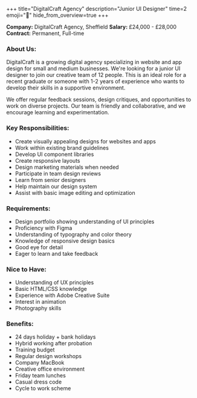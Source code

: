+++
title="DigitalCraft Agency"
description="Junior UI Designer"
time=2
emoji="🎨"
hide_from_overview=true
+++

**Company:** DigitalCraft Agency, Sheffield
**Salary:** £24,000 - £28,000
**Contract:** Permanent, Full-time

### About Us:

DigitalCraft is a growing digital agency specializing in website and app design for small and medium businesses. We're looking for a junior UI designer to join our creative team of 12 people. This is an ideal role for a recent graduate or someone with 1-2 years of experience who wants to develop their skills in a supportive environment.

We offer regular feedback sessions, design critiques, and opportunities to work on diverse projects. Our team is friendly and collaborative, and we encourage learning and experimentation.

### Key Responsibilities:

- Create visually appealing designs for websites and apps
- Work within existing brand guidelines
- Develop UI component libraries
- Create responsive layouts
- Design marketing materials when needed
- Participate in team design reviews
- Learn from senior designers
- Help maintain our design system
- Assist with basic image editing and optimization

### Requirements:

- Design portfolio showing understanding of UI principles
- Proficiency with Figma
- Understanding of typography and color theory
- Knowledge of responsive design basics
- Good eye for detail
- Eager to learn and take feedback

### Nice to Have:

- Understanding of UX principles
- Basic HTML/CSS knowledge
- Experience with Adobe Creative Suite
- Interest in animation
- Photography skills

### Benefits:

- 24 days holiday + bank holidays
- Hybrid working after probation
- Training budget
- Regular design workshops
- Company MacBook
- Creative office environment
- Friday team lunches
- Casual dress code
- Cycle to work scheme
